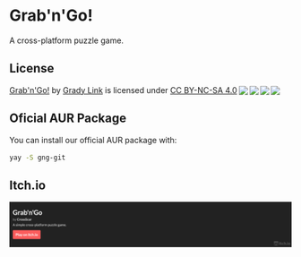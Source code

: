 <!-- markdownlint-disable-next-line no-trailing-punctuation -->

# Grab'n'Go!

A cross-platform puzzle game.

## License

<p xmlns:cc="http://creativecommons.org/ns#" xmlns:dct="http://purl.org/dc/terms/"><a property="dct:title" rel="cc:attributionURL" href="https://github.com/CommanderGL/gng">Grab'n'Go!</a> by <a rel="cc:attributionURL dct:creator" property="cc:attributionName" href="https://commandergl.github.io/blog/">Grady Link</a> is licensed under <a href="http://creativecommons.org/licenses/by-nc-sa/4.0/?ref=chooser-v1" target="_blank" rel="license noopener noreferrer" style="display:inline-block;">CC BY-NC-SA 4.0<img style="height:22px!important;margin-left:3px;vertical-align:text-bottom;" src="https://mirrors.creativecommons.org/presskit/icons/cc.svg?ref=chooser-v1"><img style="height:22px!important;margin-left:3px;vertical-align:text-bottom;" src="https://mirrors.creativecommons.org/presskit/icons/by.svg?ref=chooser-v1"><img style="height:22px!important;margin-left:3px;vertical-align:text-bottom;" src="https://mirrors.creativecommons.org/presskit/icons/nc.svg?ref=chooser-v1"><img style="height:22px!important;margin-left:3px;vertical-align:text-bottom;" src="https://mirrors.creativecommons.org/presskit/icons/sa.svg?ref=chooser-v1"></a></p>

## Oficial AUR Package

You can install our official AUR package with:

```bash
yay -S gng-git
```

## Itch.io

[![itch.io](docs/itchio.png)](https://crossscardev.itch.io/gng)
